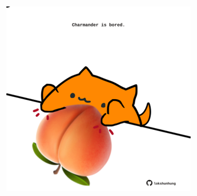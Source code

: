 <!-- built at 02/06/2022, 21:01:13 UTC -->
<p align="center">
  <img width="500" height="500" src="./ReadmeImage.svg">
</p>
